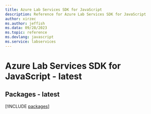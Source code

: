 ```yaml
---
title: Azure Lab Services SDK for JavaScript
description: Reference for Azure Lab Services SDK for JavaScript
author: xirzec
ms.author: jeffish
ms.data: 09/28/2023
ms.topic: reference
ms.devlang: javascript
ms.service: labservices
---
```

# Azure Lab Services SDK for JavaScript - latest
## Packages - latest
[!INCLUDE [packages](lab-services-index.md)]